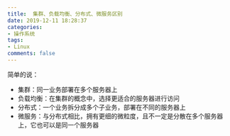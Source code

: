 ```yaml
---
title:  集群、负载均衡、分布式、微服务区别
date: 2019-12-11 18:28:37
categories:
- 操作系统
tags:
- Linux
comments: false
---
```




简单的说：

- 集群：同一业务部署在多个服务器上
- 负载均衡：在集群的概念中，选择更适合的服务器进行访问
- 分布式：一个业务拆分成多个子业务，部署在不同的服务器上
- 微服务：与分布式相比，拥有更细的微粒度，且不一定是分散在多个服务器上，它也可以是同一个服务器